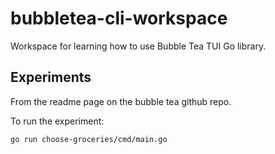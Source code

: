 # bubbletea-cli-workspace

Workspace for learning how to use Bubble Tea TUI Go library.

## Experiments

From the readme page on the bubble tea github repo.

To run the experiment:

```bash { name=01-grocery-list-run }
go run choose-groceries/cmd/main.go
```
